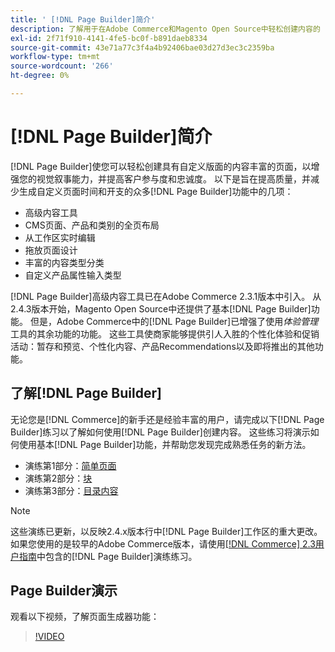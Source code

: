 ```yaml
---
title: ' [!DNL Page Builder]简介'
description: 了解用于在Adobe Commerce和Magento Open Source中轻松创建内容的 [!DNL Page Builder] 工具。
exl-id: 2f71f910-4141-4fe5-bc0f-b891daeb8334
source-git-commit: 43e71a77c3f4a4b92406bae03d27d3ec3c2359ba
workflow-type: tm+mt
source-wordcount: '266'
ht-degree: 0%

---
```


# [!DNL Page Builder]简介

[!DNL Page Builder]使您可以轻松创建具有自定义版面的内容丰富的页面，以增强您的视觉叙事能力，并提高客户参与度和忠诚度。 以下是旨在提高质量，并减少生成自定义页面时间和开支的众多[!DNL Page Builder]功能中的几项：

- 高级内容工具
- CMS页面、产品和类别的全页布局
- 从工作区实时编辑
- 拖放页面设计
- 丰富的内容类型分类
- 自定义产品属性输入类型

[!DNL Page Builder]高级内容工具已在Adobe Commerce 2.3.1版本中引入。 从2.4.3版本开始，Magento Open Source中还提供了基本[!DNL Page Builder]功能。 但是，Adobe Commerce中的[!DNL Page Builder]已增强了使用&#x200B;_体验管理_&#x200B;工具的其余功能的功能。 这些工具使商家能够提供引人入胜的个性化体验和促销活动：暂存和预览、个性化内容、产品Recommendations以及即将推出的其他功能。

## 了解[!DNL Page Builder]

无论您是[!DNL Commerce]的新手还是经验丰富的用户，请完成以下[!DNL Page Builder]练习以了解如何使用[!DNL Page Builder]创建内容。 这些练习将演示如何使用基本[!DNL Page Builder]功能，并帮助您发现完成熟悉任务的新方法。

- 演练第1部分：[简单页面](1-simple-page.md)
- 演练第2部分：[块](2-blocks.md)
- 演练第3部分：[目录内容](3-catalog-content.md)

>[!NOTE]
>
>这些演练已更新，以反映2.4.x版本行中[!DNL Page Builder]工作区的重大更改。 如果您使用的是较早的Adobe Commerce版本，请使用[[!DNL Commerce] 2.3用户指南](https://docs.magento.com/user-guide/v2.3/cms/page-builder-learn.html)中包含的[!DNL Page Builder]演练练习。

## Page Builder演示

观看以下视频，了解页面生成器功能：

>[!VIDEO](https://video.tv.adobe.com/v/343781?quality=12)